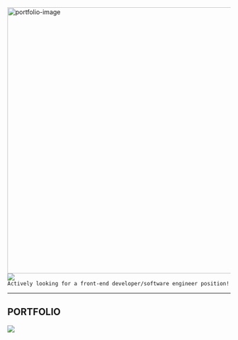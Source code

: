 <img src="https://github.com/bertamatu/bertamatu/blob/master/bertamatu500.gif" align="right" alt="portfolio-image" width="600" height="auto">
<a href="https://www.linkedin.com/in/bertam/" target="_blank"><img src="https://img.icons8.com/color/96/000000/linkedin-2.png"/></a>
<br>
<code>Actively looking for a front-end developer/software engineer position!</code>
<hr>
<h2>PORTFOLIO</h2><a href="https://www.bertamatu.com" target="_blank"><img src="https://img.icons8.com/fluent/96/000000/portfolio.png"/></a>



